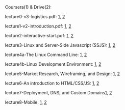 Coursera(1) & Drive(2):

lecture0-v3-logistics.pdf: [1](https://spark-public.s3.amazonaws.com/startup/lecture_slides/lecture0-v3-logistics.pdf), [2](https://docs.google.com/file/d/0B3GawKz4dDR7SXJVMmtmQW1zMTA/edit?usp=sharing)

lecture1-v2-introduction.pdf: [1](https://spark-public.s3.amazonaws.com/startup/lecture_slides/lecture1-v2-introduction.pdf), [2](https://docs.google.com/file/d/0B3GawKz4dDR7Q09fRVh4R0tuYmc/edit?usp=sharing)

lecture2-interactive-start.pdf: [1](https://d396qusza40orc.cloudfront.net/startup/lecture_slides%2Flecture2-interactive-start.pdf), [2](https://docs.google.com/file/d/0B3GawKz4dDR7NHMxVjNKUVJQcnc/edit?usp=sharing)

lecture3-Linux and Server-Side Javascript (SSJS): [1](https://d396qusza40orc.cloudfront.net/startup/lecture_slides%2Flecture3-linux-ssjs-v2.pdf), [2](https://docs.google.com/file/d/0B3GawKz4dDR7UWp2Y011Qm82Tjg/edit?usp=sharing)

lecture4a-The Linux Command Line: [1](https://d396qusza40orc.cloudfront.net/startup/lecture_slides%2Flecture4a-linux-command-line.pdf), [2](https://docs.google.com/file/d/0B3GawKz4dDR7a0lKRkVJbnNvTmc/edit?usp=sharing)

lecture4b-Linux Development Environment: [1](https://d396qusza40orc.cloudfront.net/startup/lecture_slides%2Flecture4b-developer-environment.pdf), [2](https://docs.google.com/file/d/0B3GawKz4dDR7LUVsZmVEc3FMTGs/edit?usp=sharing)

lecture5-Market Research, Wireframing, and Design: [1](https://spark-public.s3.amazonaws.com/startup/lecture_slides/lecture5-market-wireframing-design.pdf), [2](https://docs.google.com/file/d/0B3GawKz4dDR7RmJmZUNkb1JJS3M/edit?usp=sharing)

lecture6-An introduction to HTML/CSS/JS: [1](https://spark-public.s3.amazonaws.com/startup/lecture_slides/lecture6-html-css-js.pdf), [2](https://docs.google.com/file/d/0B3GawKz4dDR7ZV9NTFdXVmVYZE0/edit?usp=sharing)

lecture7-Deployment, DNS, and Custom Domains[1](https://spark-public.s3.amazonaws.com/startup/lecture_slides/lecture7-deployment-dns-custom-domains.pdf), [2](https://docs.google.com/file/d/0B3GawKz4dDR7Tl9tNVpZNHltQ2c/edit?usp=sharing)

lecture8-Mobile: [1](https://d396qusza40orc.cloudfront.net/startup%2Flecture_slides%2Flecture8-mobile-v2.pdf), [2](https://docs.google.com/file/d/0B3GawKz4dDR7Y2hHYnhLbkQ5M2c/edit?usp=sharing)